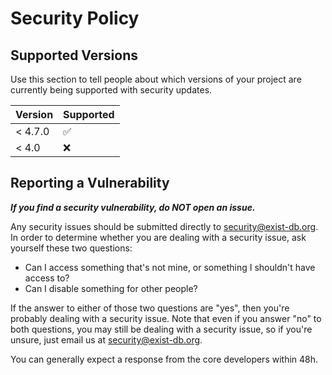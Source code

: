 # Security Policy

## Supported Versions

Use this section to tell people about which versions of your project are
currently being supported with security updates.

| Version | Supported          |
| ------- | ------------------ |
| < 4.7.0 | :white_check_mark: |
| < 4.0   | :x:                |

## Reporting a Vulnerability

***If you find a security vulnerability, do NOT open an issue.***

Any security issues should be submitted directly to <security@exist-db.org>.
In order to determine whether you are dealing with a security issue, ask yourself these two questions:

*   Can I access something that's not mine, or something I shouldn't have access to?
*   Can I disable something for other people?

If the answer to either of those two questions are "yes", then you're probably dealing with a security issue. 
Note that even if you answer "no" to both questions, you may still be dealing with a security issue, 
so if you're unsure, just email us at <security@exist-db.org>.

You can generally expect a response from the core developers within 48h.
